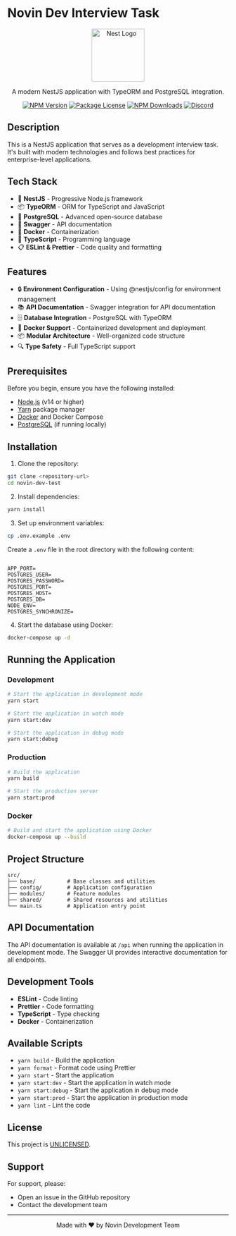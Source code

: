 # Novin Dev Interview Task

<p align="center">
  <a href="http://nestjs.com/" target="blank"><img src="https://nestjs.com/img/logo-small.svg" width="120" alt="Nest Logo" /></a>
</p>

<p align="center">A modern NestJS application with TypeORM and PostgreSQL integration.</p>

<p align="center">
<a href="https://www.npmjs.com/~nestjscore" target="_blank"><img src="https://img.shields.io/npm/v/@nestjs/core.svg" alt="NPM Version" /></a>
<a href="https://www.npmjs.com/~nestjscore" target="_blank"><img src="https://img.shields.io/npm/l/@nestjs/core.svg" alt="Package License" /></a>
<a href="https://www.npmjs.com/~nestjscore" target="_blank"><img src="https://img.shields.io/npm/dm/@nestjs/common.svg" alt="NPM Downloads" /></a>
<a href="https://discord.gg/G7Qnnhy" target="_blank"><img src="https://img.shields.io/badge/discord-online-brightgreen.svg" alt="Discord"/></a>
</p>

## Description

This is a NestJS application that serves as a development interview task. It's built with modern technologies and follows best practices for enterprise-level applications.

## Tech Stack

- 🚀 **NestJS** - Progressive Node.js framework
- 📦 **TypeORM** - ORM for TypeScript and JavaScript
- 🐘 **PostgreSQL** - Advanced open-source database
- 📝 **Swagger** - API documentation
- 🐳 **Docker** - Containerization
- 🔧 **TypeScript** - Programming language
- 📋 **ESLint & Prettier** - Code quality and formatting

## Features

- 🔒 **Environment Configuration** - Using @nestjs/config for environment management
- 📚 **API Documentation** - Swagger integration for API documentation
- 🗄️ **Database Integration** - PostgreSQL with TypeORM
- 🐳 **Docker Support** - Containerized development and deployment
- 📦 **Modular Architecture** - Well-organized code structure
- 🔍 **Type Safety** - Full TypeScript support

## Prerequisites

Before you begin, ensure you have the following installed:

- [Node.js](https://nodejs.org/) (v14 or higher)
- [Yarn](https://yarnpkg.com/) package manager
- [Docker](https://www.docker.com/) and Docker Compose
- [PostgreSQL](https://www.postgresql.org/) (if running locally)

## Installation

1. Clone the repository:

```bash
git clone <repository-url>
cd novin-dev-test
```

2. Install dependencies:

```bash
yarn install
```

3. Set up environment variables:

```bash
cp .env.example .env
```

Create a `.env` file in the root directory with the following content:

```env

APP_PORT=
POSTGRES_USER=
POSTGRES_PASSWORD=
POSTGRES_PORT=
POSTGRES_HOST=
POSTGRES_DB=
NODE_ENV=
POSTGRES_SYNCHRONIZE=

```

4. Start the database using Docker:

```bash
docker-compose up -d
```

## Running the Application

### Development

```bash
# Start the application in development mode
yarn start

# Start the application in watch mode
yarn start:dev

# Start the application in debug mode
yarn start:debug
```

### Production

```bash
# Build the application
yarn build

# Start the production server
yarn start:prod
```

### Docker

```bash
# Build and start the application using Docker
docker-compose up --build
```

## Project Structure

```
src/
├── base/          # Base classes and utilities
├── config/        # Application configuration
├── modules/       # Feature modules
├── shared/        # Shared resources and utilities
└── main.ts        # Application entry point
```

## API Documentation

The API documentation is available at `/api` when running the application in development mode. The Swagger UI provides interactive documentation for all endpoints.

## Development Tools

- **ESLint** - Code linting
- **Prettier** - Code formatting
- **TypeScript** - Type checking
- **Docker** - Containerization

## Available Scripts

- `yarn build` - Build the application
- `yarn format` - Format code using Prettier
- `yarn start` - Start the application
- `yarn start:dev` - Start the application in watch mode
- `yarn start:debug` - Start the application in debug mode
- `yarn start:prod` - Start the application in production mode
- `yarn lint` - Lint the code

## License

This project is [UNLICENSED](LICENSE).

## Support

For support, please:

- Open an issue in the GitHub repository
- Contact the development team

---

<p align="center">
  Made with ❤️ by Novin Development Team
</p>
